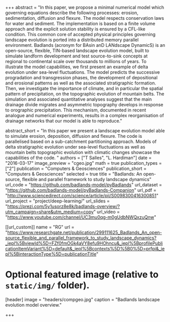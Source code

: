 +++
abstract = "In this paper, we propose a minimal numerical model which governing equations describe the following processes: erosion, sedimentation, diffusion and flexure. The model respects conservation laws for water and sediment. The implementation is based on a finite volume approach and the explicit solution stability is ensured by a CFL-like condition. This common core of accepted physical principles governing landscape evolution is ported into a distributed memory parallel environment. Badlands (acronym for BAsin anD LANdscape DynamicS) is an open-source, flexible, TIN-based landscape evolution model, built to simulate landform development and test source-to-sink concepts at regional to continental scale over thousands to millions of years. To illustrate the model capabilities, we first present an example of delta evolution under sea-level fluctuations. The model predicts the successive progradation and transgression phases, the development of depositional and erosional patterns as well as the associated stratigraphic formation. Then, we investigate the importance of climate, and in particular the spatial pattern of precipitation, on the topographic evolution of mountain belts. The simulation and associated quantitative analyses suggest that the main drainage divide migrates and asymmetric topography develops in response to orographic precipitation. This mechanism, documented in recent analogue and numerical experiments, results in a complex reorganisation of drainage networks that our model is able to reproduce."

abstract_short = "In this paper we present a landscape evolution model able to simulate erosion, deposition, diffusion and flexure. The code is parallelised based on a sub-catchment partitioning approach. Models of delta stratigraphic evolution under sea-level fluctuations as well as mountain belts topographic evolution with climatic changes showcase the capabilities of the code. "
authors = ["T Salles", "L. Hardiman"]
date = "2016-03-17"
image_preview = "cgeo.jpg"
math = true
publication_types = ["2"]
publication = "Computers & Geosciences"
publication_short = "Computers & Geosciences"
selected = true
title = "Badlands: An open-source, flexible and parallel framework to study landscape dynamics"
url_code = "https://github.com/badlands-model/pyBadlands"
url_dataset = "https://github.com/badlands-model/pyBadlands-Companion"
url_pdf = "http://www.sciencedirect.com/science/article/pii/S0098300416300851"
url_project = "project/deep-learning/"
url_slides = "https://prezi.com/5y1usorz8e8k/badlands-overview/?utm_campaign=share&utm_medium=copy"
url_video = "https://www.youtube.com/channel/UC3mu0qg-m0gUdbNWQxzuQnw"

[[url_custom]]
name = "RG"
url = "https://www.researchgate.net/publication/299111625_Badlands_An_open-source_flexible_and_parallel_framework_to_study_landscape_dynamics?_iepl%5BviewId%5D=FZf0fmOGk4aVY8efu9HOhncu&_iepl%5BprofilePublicationItemVariant%5D=default&_iepl%5Bcontexts%5D%5B0%5D=prfpi&_iepl%5BinteractionType%5D=publicationTitle"

# Optional featured image (relative to `static/img/` folder).
[header]
image = "headers/compgeo.jpg"
caption = "Badlands landscape evolution model overview."

+++
